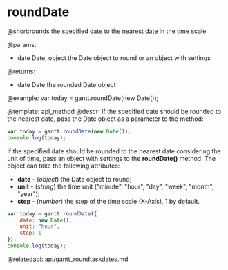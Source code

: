 roundDate
=============

@short:rounds the specified date to the nearest date in the time scale
	

@params:
- date	Date, object 	the Date object to round or an object with settings


@returns: 
- date	Date	the rounded Date object


@example:
var today = gantt.roundDate(new Date());

@template:	api_method
@descr:
If the specified date should be rounded to the nearest date, pass the Date object as a parameter to the method:

~~~js
var today = gantt.roundDate(new Date());
console.log(today);
~~~

If the specified date should be rounded to the nearest date considering the unit of time, pass an object with settings to the **roundDate()** method. The object can take the following attributes:

- **date** - (*object*) the Date object to round;
- **unit** - (*string*) the time unit ("minute", "hour", "day", "week", "month", "year");
- **step** - (*number*) the step of the time scale (X-Axis), 1 by default.

~~~js
var today = gantt.roundDate({
    date: new Date(),
    unit: "hour",
    step: 1   
});
console.log(today);
~~~

@relatedapi:
	api/gantt_roundtaskdates.md